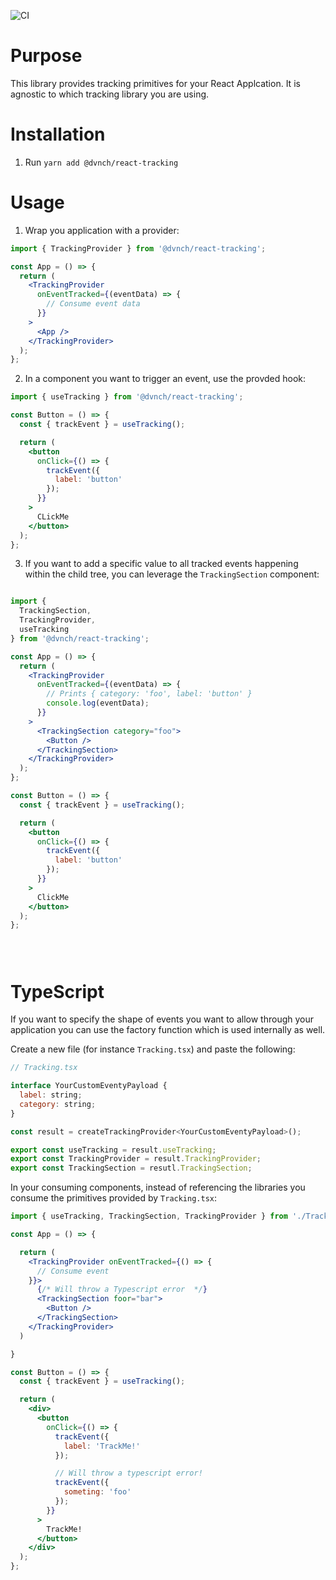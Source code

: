 ![CI](https://github.com/davincho/react-tracking/workflows/CI/badge.svg)

# Purpose

This library provides tracking primitives for your React Applcation. It is agnostic to which tracking library you are using.

# Installation

1. Run `yarn add @dvnch/react-tracking`

# Usage

1. Wrap you application with a provider:

```jsx
import { TrackingProvider } from '@dvnch/react-tracking';

const App = () => {
  return (
    <TrackingProvider
      onEventTracked={(eventData) => {
        // Consume event data
      }}
    >
      <App />
    </TrackingProvider>
  );
};
```

2. In a component you want to trigger an event, use the provded hook:

```jsx
import { useTracking } from '@dvnch/react-tracking';

const Button = () => {
  const { trackEvent } = useTracking();

  return (
    <button
      onClick={() => {
        trackEvent({
          label: 'button'
        });
      }}
    >
      CLickMe
    </button>
  );
};
```

3. If you want to add a specific value to all tracked events happening within the child tree, you can leverage the `TrackingSection` component:

```jsx

import {
  TrackingSection,
  TrackingProvider,
  useTracking
} from '@dvnch/react-tracking';

const App = () => {
  return (
    <TrackingProvider
      onEventTracked={(eventData) => {
        // Prints { category: 'foo', label: 'button' }
        console.log(eventData);
      }}
    >
      <TrackingSection category="foo">
        <Button />
      </TrackingSection>
    </TrackingProvider>
  );
};

const Button = () => {
  const { trackEvent } = useTracking();

  return (
    <button
      onClick={() => {
        trackEvent({
          label: 'button'
        });
      }}
    >
      ClickMe
    </button>
  );
};





```


# TypeScript

If you want to specify the shape of events you want to allow through your application you can use the factory function which is used internally as well.

Create a new file (for instance `Tracking.tsx`) and paste the following:

```jsx
// Tracking.tsx

interface YourCustomEventyPayload {
  label: string;
  category: string;
}

const result = createTrackingProvider<YourCustomEventyPayload>();

export const useTracking = result.useTracking;
export const TrackingProvider = result.TrackingProvider;
export const TrackingSection = resutl.TrackingSection;

```

In your consuming components, instead of referencing the libraries you consume the primitives provided by `Tracking.tsx`:

```jsx
import { useTracking, TrackingSection, TrackingProvider } from './Tracking';

const App = () => {

  return (
    <TrackingProvider onEventTracked={() => {
      // Consume event
    }}>
      {/* Will throw a Typescript error  */}
      <TrackingSection foor="bar">
        <Button />
      </TrackingSection>
    </TrackingProvider>
  )

}

const Button = () => {
  const { trackEvent } = useTracking();

  return (
    <div>
      <button
        onClick={() => {
          trackEvent({
            label: 'TrackMe!'
          });

          // Will throw a typescript error!
          trackEvent({
            someting: 'foo'
          });
        }}
      >
        TrackMe!
      </button>
    </div>
  );
};
```
